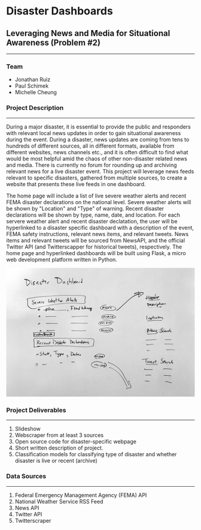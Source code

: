 # Disaster Dashboards
## Leveraging News and Media for Situational Awareness (Problem #2)

---

### Team
 - Jonathan Ruiz
 - Paul Schimek
 - Michelle Cheung
 
 ### Project Description
---
During a major disaster, it is essential to provide the public and responders with relevant local news updates in order to gain situational awareness during the event. During a disaster, news updates are coming from tens to hundreds of different sources, all in different formats, available from different websites, news channels etc., and it is often difficult to find what would be most helpful amid the chaos of other non-disaster related news and media. There is currently no forum for rounding up and archiving relevant news for a live disaster event. This project will leverage news feeds relevant to specific disasters, gathered from multiple sources, to create a website that presents these live feeds in one dashboard.

The home page will include a list of live severe weather alerts and recent FEMA disaster declarations on the national level. Severe weather alerts will be shown by "Location" and "Type" of warning. Recent disaster declarations will be shown by type, name, date, and location. For each servere weather alert and recent disaster declatation, the user will be hyperlinked to a disaster specific dashboard with a description of the event, FEMA safety instructions, relevant news items, and relevant tweets. News items and relevant tweets will be sourced from NewsAPI, and the official Twitter API (and Twitterscapper for historical tweets), respectively. The home page and hyperlinked dashboards will be built using Flask, a micro web development platform written in Python. 

<img src="./diagram.jpg" width="750"/>

### Project Deliverables
---
1. Slideshow
2. Webscraper from at least 3 sources
3. Open source code for disaster-specific webpage
4. Short written description of project.
5. Classification models for classifying type of disaster and whether disaster is live or recent (archive)

### Data Sources
---
1. Federal Emergency Management Agency (FEMA) API
2. National Weather Service RSS Feed
3. News API
4. Twitter API
5. Twitterscraper
